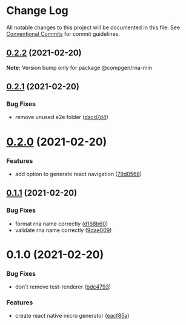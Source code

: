 # Change Log

All notable changes to this project will be documented in this file.
See [Conventional Commits](https://conventionalcommits.org) for commit guidelines.

## [0.2.2](https://github.com/developer239/compgen/compare/@compgen/rna-min@0.2.1...@compgen/rna-min@0.2.2) (2021-02-20)

**Note:** Version bump only for package @compgen/rna-min





## [0.2.1](https://github.com/developer239/compgen/compare/@compgen/rna-min@0.2.0...@compgen/rna-min@0.2.1) (2021-02-20)


### Bug Fixes

* remove unused e2e folder ([dacd7d4](https://github.com/developer239/compgen/commit/dacd7d45fbd3d7419ead708ccf0b2717bcdf16d6))





# [0.2.0](https://github.com/developer239/compgen/compare/@compgen/rna-min@0.1.1...@compgen/rna-min@0.2.0) (2021-02-20)


### Features

* add option to generate react navigation ([79d0568](https://github.com/developer239/compgen/commit/79d0568cf4abbf27fb9587b5c5641342442035ed))





## [0.1.1](https://github.com/developer239/compgen/compare/@compgen/rna-min@0.1.0...@compgen/rna-min@0.1.1) (2021-02-20)


### Bug Fixes

* format rna name correctly ([d168b60](https://github.com/developer239/compgen/commit/d168b606ffd472e6df98be805bf55466f0de4fc6))
* validate rna name correctly ([9dae009](https://github.com/developer239/compgen/commit/9dae009420ec4d599ab7b358932c42d6945faa91))





# 0.1.0 (2021-02-20)


### Bug Fixes

* don't remove test-renderer ([bdc4793](https://github.com/developer239/compgen/commit/bdc47937695dbf9b0d63b216522cbeb4258cacb9))


### Features

* create react native micro generator ([eacf85a](https://github.com/developer239/compgen/commit/eacf85a577023a23e1f6501418d1cc152115ed60))
